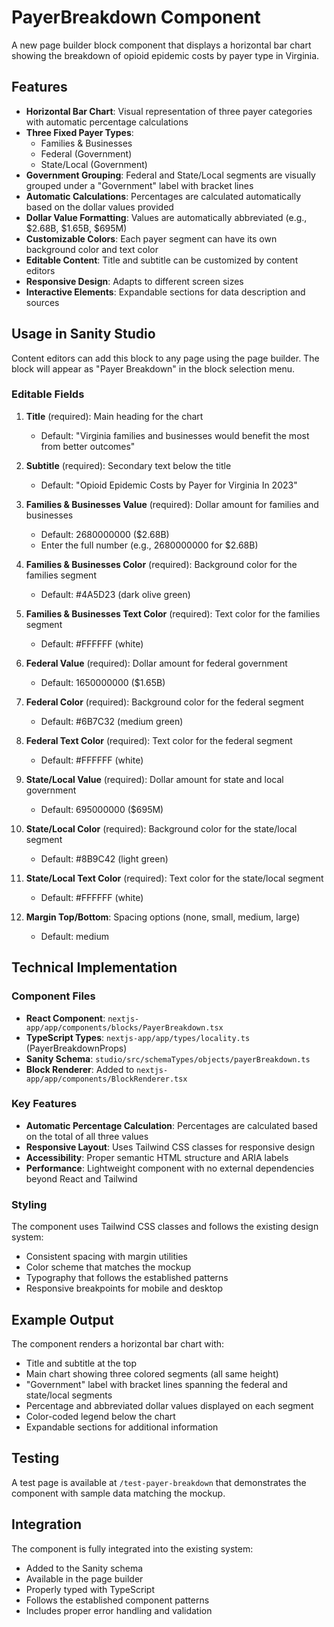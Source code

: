 # PayerBreakdown Component

A new page builder block component that displays a horizontal bar chart showing the breakdown of opioid epidemic costs by payer type in Virginia.

## Features

- **Horizontal Bar Chart**: Visual representation of three payer categories with automatic percentage calculations
- **Three Fixed Payer Types**:
  - Families & Businesses
  - Federal (Government)
  - State/Local (Government)
- **Government Grouping**: Federal and State/Local segments are visually grouped under a "Government" label with bracket lines
- **Automatic Calculations**: Percentages are calculated automatically based on the dollar values provided
- **Dollar Value Formatting**: Values are automatically abbreviated (e.g., $2.68B, $1.65B, $695M)
- **Customizable Colors**: Each payer segment can have its own background color and text color
- **Editable Content**: Title and subtitle can be customized by content editors
- **Responsive Design**: Adapts to different screen sizes
- **Interactive Elements**: Expandable sections for data description and sources

## Usage in Sanity Studio

Content editors can add this block to any page using the page builder. The block will appear as "Payer Breakdown" in the block selection menu.

### Editable Fields

1. **Title** (required): Main heading for the chart
   - Default: "Virginia families and businesses would benefit the most from better outcomes"

2. **Subtitle** (required): Secondary text below the title
   - Default: "Opioid Epidemic Costs by Payer for Virginia In 2023"

3. **Families & Businesses Value** (required): Dollar amount for families and businesses
   - Default: 2680000000 ($2.68B)
   - Enter the full number (e.g., 2680000000 for $2.68B)

4. **Families & Businesses Color** (required): Background color for the families segment
   - Default: #4A5D23 (dark olive green)

5. **Families & Businesses Text Color** (required): Text color for the families segment
   - Default: #FFFFFF (white)

6. **Federal Value** (required): Dollar amount for federal government
   - Default: 1650000000 ($1.65B)

7. **Federal Color** (required): Background color for the federal segment
   - Default: #6B7C32 (medium green)

8. **Federal Text Color** (required): Text color for the federal segment
   - Default: #FFFFFF (white)

9. **State/Local Value** (required): Dollar amount for state and local government
   - Default: 695000000 ($695M)

10. **State/Local Color** (required): Background color for the state/local segment
    - Default: #8B9C42 (light green)

11. **State/Local Text Color** (required): Text color for the state/local segment
    - Default: #FFFFFF (white)

9. **Margin Top/Bottom**: Spacing options (none, small, medium, large)
   - Default: medium

## Technical Implementation

### Component Files

- **React Component**: `nextjs-app/app/components/blocks/PayerBreakdown.tsx`
- **TypeScript Types**: `nextjs-app/app/types/locality.ts` (PayerBreakdownProps)
- **Sanity Schema**: `studio/src/schemaTypes/objects/payerBreakdown.ts`
- **Block Renderer**: Added to `nextjs-app/app/components/BlockRenderer.tsx`

### Key Features

- **Automatic Percentage Calculation**: Percentages are calculated based on the total of all three values
- **Responsive Layout**: Uses Tailwind CSS classes for responsive design
- **Accessibility**: Proper semantic HTML structure and ARIA labels
- **Performance**: Lightweight component with no external dependencies beyond React and Tailwind

### Styling

The component uses Tailwind CSS classes and follows the existing design system:
- Consistent spacing with margin utilities
- Color scheme that matches the mockup
- Typography that follows the established patterns
- Responsive breakpoints for mobile and desktop

## Example Output

The component renders a horizontal bar chart with:
- Title and subtitle at the top
- Main chart showing three colored segments (all same height)
- "Government" label with bracket lines spanning the federal and state/local segments
- Percentage and abbreviated dollar values displayed on each segment
- Color-coded legend below the chart
- Expandable sections for additional information

## Testing

A test page is available at `/test-payer-breakdown` that demonstrates the component with sample data matching the mockup.

## Integration

The component is fully integrated into the existing system:
- Added to the Sanity schema
- Available in the page builder
- Properly typed with TypeScript
- Follows the established component patterns
- Includes proper error handling and validation
